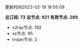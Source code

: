 更新时间2023-02-18 18:55:09

**总订阅: 73**
**总节点: 921**
**有效节点: 289**
- v2ray节点: 192
- ss节点: 95
- trojan节点: 2

